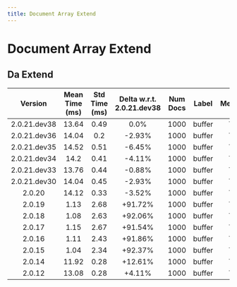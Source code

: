 ```yaml
---
title: Document Array Extend
---
```

# Document Array Extend

## Da Extend

| Version | Mean Time (ms) | Std Time (ms) | Delta w.r.t. 2.0.21.dev38 | Num Docs | Label | Memmap | Iterations |
| :---: | :---: | :---: | :---: | :---: | :---: | :---: | :---: |
| 2.0.21.dev38 | 13.64 | 0.49 | 0.0% | 1000 | buffer | True | 25 |
| 2.0.21.dev36 | 14.04 | 0.2 | -2.93% | 1000 | buffer | True | 25 |
| 2.0.21.dev35 | 14.52 | 0.51 | -6.45% | 1000 | buffer | True | 25 |
| 2.0.21.dev34 | 14.2 | 0.41 | -4.11% | 1000 | buffer | True | 25 |
| 2.0.21.dev33 | 13.76 | 0.44 | -0.88% | 1000 | buffer | True | 25 |
| 2.0.21.dev30 | 14.04 | 0.45 | -2.93% | 1000 | buffer | True | 25 |
| 2.0.20 | 14.12 | 0.33 | -3.52% | 1000 | buffer | True | 25 |
| 2.0.19 | 1.13 | 2.68 | +91.72% | 1000 | buffer | True | 25 |
| 2.0.18 | 1.08 | 2.63 | +92.06% | 1000 | buffer | True | 25 |
| 2.0.17 | 1.15 | 2.67 | +91.54% | 1000 | buffer | True | 25 |
| 2.0.16 | 1.11 | 2.43 | +91.86% | 1000 | buffer | True | 25 |
| 2.0.15 | 1.04 | 2.34 | +92.37% | 1000 | buffer | True | 25 |
| 2.0.14 | 11.92 | 0.28 | +12.61% | 1000 | buffer | True | 25 |
| 2.0.12 | 13.08 | 0.28 | +4.11% | 1000 | buffer | True | 25 |
